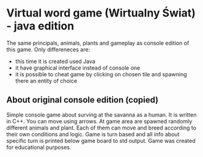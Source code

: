 # Virtual word game (Wirtualny Świat) - java edition
The same principals, animals, plants and gameplay as console edition of this game. Only differeneces are:
- this time it is created used Java
- it have graphical interface instead of console one
- it is possible to cheat game by clicking on  chosen tile and spawning there an entity of choice

## About original console edition (copied)
Simple console game about surving at the savanna as a human. It is written in C++. You can move using arrows. At game area are spawned randomly different animals and plant. Each of them can move and breed according to their own conditions and logic. Game is turn based and all info about specific turn is printed below game board to std output.
Game was created for educational purposes.